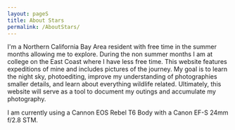 ```yaml
---
layout: pageS
title: About Stars
permalink: /AboutStars/
---
```


I'm a Northern California Bay Area resident with free time in the summer months allowing me to explore. 
During the non summer months I am at college on the East Coast where I have less free time.
This website features expeditions of mine and includes pictures of the journey. 
My goal is to learn the night sky, photoediting, improve my understanding of photographies smaller details, and learn about everything wildlife related. 
Ultimately, this website will serve as a tool to document my outings and accumulate my photography.

I am currently using a Cannon EOS Rebel T6 Body with a Canon EF-S 24mm f/2.8 STM.